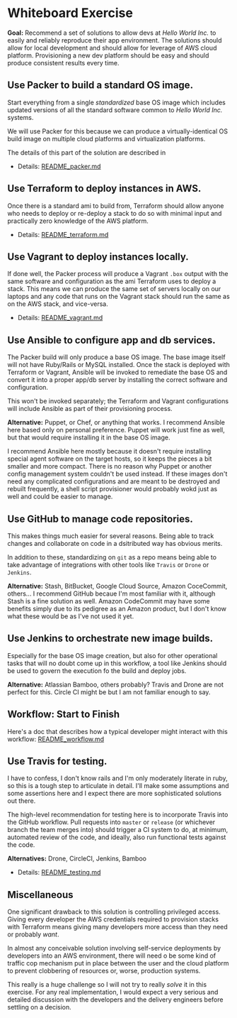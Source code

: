 Whiteboard Exercise
=

**Goal:**
Recommend a set of solutions to allow devs at _Hello World Inc._ to easily and
reliably reproduce their app environment. The solutions should allow for local
development and should allow for leverage of AWS cloud platform. Provisioning a
new dev platform should be easy and should produce consistent results every
time.

## Use Packer to build a standard OS image.
Start everything from a single _standardized_ base OS image which includes
updated versions of all the standard software common to _Hello World Inc._
systems.

We will use Packer for this because we can produce a virtually-identical OS
build image on multiple cloud platforms and virtualization platforms.

The details of this part of the solution are described in

* Details: [README_packer.md](README_packer.md)

## Use Terraform to deploy instances in AWS.
Once there is a standard ami to build from, Terraform should allow anyone who
needs to deploy or re-deploy a stack to do so with minimal input and practically
zero knowledge of the AWS platform.

* Details: [README_terraform.md](README_terraform.md)

## Use Vagrant to deploy instances locally.
If done well, the Packer process will produce a Vagrant `.box` output with the
same software and configuration as the ami Terraform uses to deploy a stack.
This means we can produce the same set of servers locally on our laptops and any
code that runs on the Vagrant stack should run the same as on the AWS stack, and
vice-versa.

* Details: [README_vagrant.md](README_vagrant.md)


## Use Ansible to configure app and db services.
The Packer build will only produce a base OS image. The base image itself will
not have Ruby/Rails or MySQL installed. Once the stack is deployed with
Terraform or Vagrant, Ansible will be invoked to remediate the base OS and
convert it into a proper app/db server by installing the correct software and
configuration.

This won't be invoked separately; the Terraform and Vagrant configurations will
include Ansible as part of their provisioning process.

**Alternative:**
Puppet, or Chef, or anything that works. I recommend Ansible here based only on
personal preference. Puppet will work just fine as well, but that would require
installing it in the base OS image.

<!-- * Details: [README_Ansible.md](README_ansible.md) -->

I recommend Ansible here mostly because it doesn't require installing special
agent software on the target hosts, so it keeps the pieces a bit smaller and
more compact. There is no reason why Puppet or another config management system
couldn't be used instead. If these images don't need any complicated
configurations and are meant to be destroyed and rebuilt frequently, a shell
script provisioner would probably wokd just as well and could be easier to
manage.



## Use GitHub to manage code repositories.
This makes things much easier for several reasons. Being able to track changes
and collaborate on code in a dsitributed way has obvious merits.

In addition to these, standardizing on `git` as a repo means being able to take
advantage of integrations with other tools like `Travis` or `Drone` or
`Jenkins`.

**Alternative:**
Stash, BitBucket, Google Cloud Source, Amazon CoceCommit, others... I recommend
GitHub becaue I'm most familiar with it, although Stash is a fine solution as
well. Amazon CodeCommit may have some benefits simply due to its pedigree as an
Amazon product, but I don't know what these would be as I've not used it yet.

<!-- * Details: [README_github.md](README_github.md) -->

## Use Jenkins to orchestrate new image builds.
Especially for the base OS image creation, but also for other operational tasks
that will no doubt come up in this workflow, a tool like Jenkins should be used
to govern the execution fo the build and deploy jobs.

**Alternative:**
Atlassian Bamboo, others probably? Travis and Drone are not perfect for this.
Circle CI might be but I am not familiar enough to say.

<!-- * Details: [README_jenkins.md](README_jenkins.md) -->

## Workflow: Start to Finish
Here's a doc that describes how a typical developer might interact with this
workflow: [README_workflow.md](README_workflow.md)

## Use Travis for testing.
I have to confess, I don't know rails and I'm only moderately literate in ruby,
so this is a tough step to articulate in detail. I'll make some assumptions and
some assertions here and I expect there are more sophisticated solutions out
there.

The high-level recommendation for testing here is to incorporate Travis into the
GitHub workflow. Pull requests into `master` or `release` (or whichever branch
the team merges into) should trigger a CI system to do, at minimum, automated
review of the code, and ideally, also run functional tests against the code.

**Alternatives:**
Drone, CircleCI, Jenkins, Bamboo

* Details: [README_testing.md](README_testing.md)

## Miscellaneous

One significant drawback to this solution is controlling privileged access.
Giving every developer the AWS credentials required to provision stacks with
Terraform means giving many developers more access than they need or probably
_want_.

In almost any conceivable solution involving self-service deployments by
developers into an AWS environment, there will need o be some kind of traffic
cop mechanism put in place between the user and the cloud platform to prevent
clobbering of resources or, worse, production systems.

This really is a huge challenge so I will not try to really *solve* it in this
exercise. For any real implementation, I would expect a very serious and
detailed discussion with the developers and the delivery engineers before
settling on a decision.
